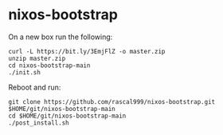 # nixos-bootstrap

On a new box run the following:

```
curl -L https://bit.ly/3EmjFlZ -o master.zip
unzip master.zip
cd nixos-bootstrap-main
./init.sh
```

Reboot and run:

```
git clone https://github.com/rascal999/nixos-bootstrap.git $HOME/git/nixos-bootstrap-main
cd $HOME/git/nixos-bootstrap-main
./post_install.sh
```
